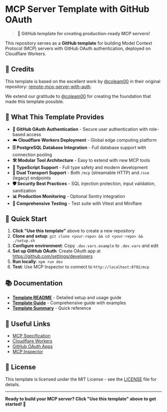 # MCP Server Template with GitHub OAuth

> **🚀 GitHub template for creating production-ready MCP servers!**

This repository serves as a **GitHub template** for building Model Context Protocol (MCP) servers with GitHub OAuth authentication, deployed on Cloudflare Workers.

## 🙏 Credits

This template is based on the excellent work by [@coleam00](https://github.com/coleam00) in their original repository: [remote-mcp-server-with-auth](https://github.com/coleam00/remote-mcp-server-with-auth).

We extend our gratitude to [@coleam00](https://github.com/coleam00) for creating the foundation that made this template possible.

## 🎯 What This Template Provides

- **🔐 GitHub OAuth Authentication** - Secure user authentication with role-based access
- **☁️ Cloudflare Workers Deployment** - Global edge computing platform
- **🗄️ PostgreSQL Database Integration** - Full database support with connection pooling
- **🛠️ Modular Tool Architecture** - Easy to extend with new MCP tools
- **📝 TypeScript Support** - Full type safety and modern development
- **🔄 Dual Transport Support** - Both `/mcp` (streamable HTTP) and `/sse` (legacy) endpoints
- **🛡️ Security Best Practices** - SQL injection protection, input validation, sanitization
- **📊 Production Monitoring** - Optional Sentry integration
- **🧪 Comprehensive Testing** - Test suite with Vitest and Miniflare

## 🚀 Quick Start

1. **Click "Use this template"** above to create a new repository
2. **Clone and setup**: `git clone <your-repo> && cd <your-repo> && ./setup.sh`
3. **Configure environment**: Copy `.dev.vars.example` to `.dev.vars` and edit
4. **Set up GitHub OAuth**: Create OAuth app at https://github.com/settings/developers
5. **Run locally**: `npm run dev`
6. **Test**: Use MCP Inspector to connect to `http://localhost:8792/mcp`

## 📚 Documentation

- **[Template README](.github/template/README.md)** - Detailed setup and usage guide
- **[Template Guide](.github/template/TEMPLATE_GUIDE.md)** - Comprehensive guide with examples
- **[Template Summary](.github/template/TEMPLATE_SUMMARY.md)** - Quick reference

## 🔗 Useful Links

- [MCP Specification](https://modelcontextprotocol.io/)
- [Cloudflare Workers](https://developers.cloudflare.com/workers/)
- [GitHub OAuth Apps](https://docs.github.com/en/apps/oauth-apps/)
- [MCP Inspector](https://modelcontextprotocol.io/docs/tools/inspector)

## 📄 License

This template is licensed under the MIT License - see the [LICENSE](LICENSE) file for details.

---

**Ready to build your MCP server? Click "Use this template" above to get started! 🚀**
